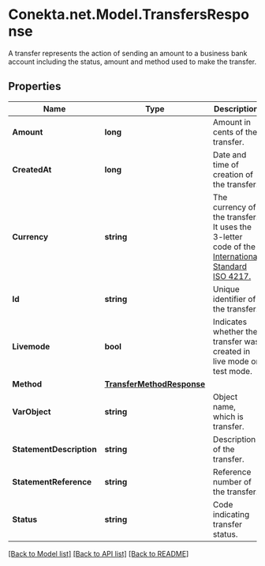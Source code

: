 # Conekta.net.Model.TransfersResponse
A transfer represents the action of sending an amount to a business bank account including the status, amount and method used to make the transfer.

## Properties

Name | Type | Description | Notes
------------ | ------------- | ------------- | -------------
**Amount** | **long** | Amount in cents of the transfer. | [optional] 
**CreatedAt** | **long** | Date and time of creation of the transfer. | [optional] 
**Currency** | **string** | The currency of the transfer. It uses the 3-letter code of the [International Standard ISO 4217.](https://es.wikipedia.org/wiki/ISO_4217) | [optional] 
**Id** | **string** | Unique identifier of the transfer. | [optional] 
**Livemode** | **bool** | Indicates whether the transfer was created in live mode or test mode. | [optional] 
**Method** | [**TransferMethodResponse**](TransferMethodResponse.md) |  | [optional] 
**VarObject** | **string** | Object name, which is transfer. | [optional] 
**StatementDescription** | **string** | Description of the transfer. | [optional] 
**StatementReference** | **string** | Reference number of the transfer. | [optional] 
**Status** | **string** | Code indicating transfer status. | [optional] 

[[Back to Model list]](../README.md#documentation-for-models) [[Back to API list]](../README.md#documentation-for-api-endpoints) [[Back to README]](../README.md)

